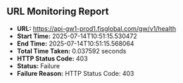 ## URL Monitoring Report

- **URL:** https://api-gw1-prod1.fisglobal.com/gw/v1/health
- **Start Time:** 2025-07-14T10:51:15.530472
- **End Time:** 2025-07-14T10:51:15.568064
- **Total Time Taken:** 0.037592 seconds
- **HTTP Status Code:** 403
- **Status:** Failure
- **Failure Reason:** HTTP Status Code: 403
